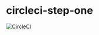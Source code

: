 # circleci-step-one
[![CircleCI](https://circleci.com/gh/ribamarsantos/circleci-step-one.svg?style=svg)](https://circleci.com/gh/ribamarsantos/circleci-step-one)